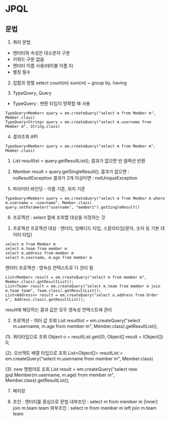 # JPQL
## 문법
1. 쿼리 문법
- 엔터티와 속성은 대소문자 구분
- 키워드 구분 없음
- 엔터티 이름 사용(테이블 이름 X)
- 별칭 필수

2. 집합과 정렬
select
count(m)
sum(m)
~
group by, having

3. TypeQuery, Query
- TypeQuery : 변환 타입이 명확할 때 사용
```
TypeQuery<Member> query = em.createQuery("select m from Member m", Member.class)
TypeQuery<String> query = em.createQuery("select m.username from Member m", String.class)
```
4. 결과조회 API

`TypeQuery<Member> query = em.createQuery("select m from Member m", Member.class)`

1) List resultlist = query.getResultList();
결과가 없으면 빈 컬렉션 반환

2) Member result = query.getSingleResult();
결과가 없으면 : noResultException
결과가 2개 이상이면 : notUniqueException

5. 파라미터 바인딩 - 이름 기준, 위치 기준
```
TypeQuery<Member> query = em.createQuery("select m from Member m where m.username = :username", Member.class)
query.setParameter("username", "member1").getSingleResult()
```

6. 프로젝션 : select 절에 조회할 대상을 지정하는 것
1) 프로젝션
프로젝션 대상 : 엔터티, 임베디드 타입, 스칼라타입(문자, 숫자 등 기본 데이터 타입)
```
select m from Member m
select m.team from member m
select m.address from member m
select m.username, m.age from member m
```

엔터티 프로젝션 : 영속성 컨텍스트로 다 관리 됨
```
List<Member> result = em.createQuery("select m from member m", Member.class).getResultList();
List<Team> result = em.createQuery("select m.team from member m join m.team team", Team.class).getResultList();
List<Address>> result = em.createQuery("select o.address from Order o", Address.class).getResultList();
```
result에 해당하는 결과 값은 모두 영속성 컨텍스트에 관리

2) 프로젝션 - 여러 값 조회
List resultlist = em.createQuery("select m.username, m.age from member m", Member.class).getResultList();

(1). 쿼리타입으로 조회
Object o = resultList.get(0);
Object[] result = (Object[]) 0;

(2). 오브젝트 배열 타입으로 조회
List<Object[]> resultList = em.createQuery("select m.username from member m", Member.class)

(3). new 명령어로 조회
List<Member> result = em.createQuery("select new jpql.Member(m.username, m.age) from member m", Member.class).getResultList();


7. 페이징

8. 조인 : 엔터티를 중심으로 문법
내부조인 : select m from member m [inner] join m.team team
외부조인 : select m from member m left join m.team team